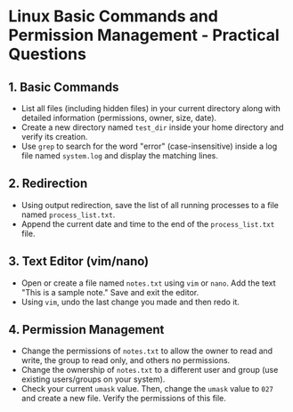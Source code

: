 # Linux Basic Commands and Permission Management - Practical Questions

## 1. Basic Commands
- List all files (including hidden files) in your current directory along with detailed information (permissions, owner, size, date).
- Create a new directory named `test_dir` inside your home directory and verify its creation.
- Use `grep` to search for the word "error" (case-insensitive) inside a log file named `system.log` and display the matching lines.

## 2. Redirection
- Using output redirection, save the list of all running processes to a file named `process_list.txt`.
- Append the current date and time to the end of the `process_list.txt` file.

## 3. Text Editor (vim/nano)
- Open or create a file named `notes.txt` using `vim` or `nano`. Add the text "This is a sample note." Save and exit the editor.
- Using `vim`, undo the last change you made and then redo it.

## 4. Permission Management
- Change the permissions of `notes.txt` to allow the owner to read and write, the group to read only, and others no permissions.
- Change the ownership of `notes.txt` to a different user and group (use existing users/groups on your system).
- Check your current `umask` value. Then, change the `umask` value to `027` and create a new file. Verify the permissions of this file.
